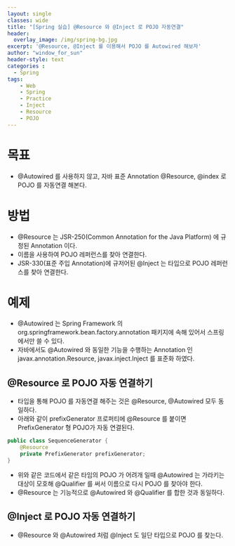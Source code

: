 ```yaml
--- 
layout: single
classes: wide
title: "[Spring 실습] @Resource 와 @Inject 로 POJO 자동연결"
header:
  overlay_image: /img/spring-bg.jpg
excerpt: '@Resource, @Inject 를 이용해서 POJO 를 Autowired 해보자'
author: "window_for_sun"
header-style: text
categories :
  - Spring
tags:
    - Web
    - Spring
    - Practice
    - Inject
    - Resource
    - POJO
---  
```


# 목표
- @Autowired 를 사용하지 않고, 자바 표준 Annotation @Resource, @index 로 POJO 를 자동연결 해본다.

# 방법
- @Resource 는 JSR-250(Common Annotation for the Java Platform) 에 규정된 Annotation 이다.
- 이름을 사용하여 POJO 레퍼런스를 찾아 연결한다.
- JSR-330(표준 주입 Annotation)에 규저어된 @Inject 는 타입으로 POJO 레퍼런스를 찾아 연결한다.

# 예제
- @Autowired 는 Spring Framework 의 org.springframework.bean.factory.annotation 패키지에 속해 있어서 스프링에서만 쓸 수 있다.
- 자바에서도 @Autowired 와 동일한 기능을 수행하는 Annotation 인 javax.annotation.Resource, javax.inject.Inject 를 표준화 하였다.

## @Resource 로 POJO 자동 연결하기
- 타입을 통해 POJO 를 자동연결 해주는 것은 @Resource, @Autowired 모두 동일하다.
- 아래와 같이 prefixGenerator 프로퍼티에 @Resource 를 붙이면 PrefixGenerator 형 POJO가 자동 연결된다.

```java
public class SequenceGenerator {
	@Resource
	private PrefixGenerator prefixGenerator;
}
```  

- 위와 같은 코드에서 같은 타임의 POJO 가 어려개 일때 @Autowired 는 가라키는 대상이 모호해 @Qualifier 를 써서 이름으로 다시 POJO 를 찾아야 한다.
- @Resource 는 기능적으로 @Autowired 와 @Qualifier 를 합한 것과 동일하다.

## @Inject 로 POJO 자동 연결하기
- @Resource 와 @Autowired 처럼 @Inject 도 일단 타입으로 POJO 를 찾는다.